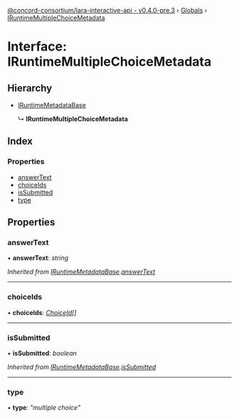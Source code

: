 [@concord-consortium/lara-interactive-api - v0.4.0-pre.3](../README.md) › [Globals](../globals.md) › [IRuntimeMultipleChoiceMetadata](iruntimemultiplechoicemetadata.md)

# Interface: IRuntimeMultipleChoiceMetadata

## Hierarchy

* [IRuntimeMetadataBase](iruntimemetadatabase.md)

  ↳ **IRuntimeMultipleChoiceMetadata**

## Index

### Properties

* [answerText](iruntimemultiplechoicemetadata.md#answertext)
* [choiceIds](iruntimemultiplechoicemetadata.md#choiceids)
* [isSubmitted](iruntimemultiplechoicemetadata.md#issubmitted)
* [type](iruntimemultiplechoicemetadata.md#type)

## Properties

###  answerText

• **answerText**: *string*

*Inherited from [IRuntimeMetadataBase](iruntimemetadatabase.md).[answerText](iruntimemetadatabase.md#answertext)*

___

###  choiceIds

• **choiceIds**: *[ChoiceId](../globals.md#choiceid)[]*

___

###  isSubmitted

• **isSubmitted**: *boolean*

*Inherited from [IRuntimeMetadataBase](iruntimemetadatabase.md).[isSubmitted](iruntimemetadatabase.md#issubmitted)*

___

###  type

• **type**: *"multiple choice"*
